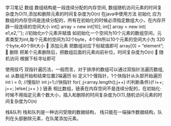 学习笔记
数组
数组结构是一段连续分配的内存空间, 
数组随机访问元素的时间复杂度为O(1),添加和删除元素的时间复杂度为O(n)
在java中使用方法
初始化
应为数组的内存空间是连续分配的，所有在初始化的时候必须指定数组大小，在内存开辟一段连续的空间大小
int[] array = new int[10]; 
int[] array = new int{ e1,e2,’’’};  //初始化n个元素并赋值
如初始化一个空间为10个元素的数组空间，元素类型为int,每个元素的空间为32个byte，4个Bit所以10个元素的空间大小为 320个byte,40个Bit大小
	添加元素
把数组对应下标赋值即可
array[0] = “element”;
	删除
把某个元素删除后，把数组后面的元素向前补位，时间复杂度为O(n)
	随机访问
    根据下标寻址即可
	
使用技巧
  双指针遍历法，一般而言，对于排序的数组可以通过双指针法遍历数组,
  a) 从数组开始和结束位置2端遍历
  b) 定义1个慢指针，1个快指针从头部开始遍历
  int i = 0; //慢指针
  int j=1;//快指针
	for( ;j<array.length();j++)
	   if(判断条件){f
		  i++;
		  j++;
		}else{
		   j++
		}
	}
链表
 相比数组，链表在内存空间不是连续分配的，在初始化·时候不用指定元素个数大小，插入和删除的时间复杂度为O(1),随机访问元素的时间复杂度为O(n)

栈&队列
栈和队列是一种访问受限的数据结构，
栈只能在一端操作数据结构，队列在头部删除元素，在队尾添加元素。

				
			



